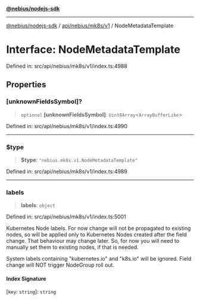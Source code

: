 [**@nebius/nodejs-sdk**](../../../../../README.md)

---

[@nebius/nodejs-sdk](../../../../../README.md) / [api/nebius/mk8s/v1](../README.md) / NodeMetadataTemplate

# Interface: NodeMetadataTemplate

Defined in: src/api/nebius/mk8s/v1/index.ts:4988

## Properties

### \[unknownFieldsSymbol\]?

> `optional` **\[unknownFieldsSymbol\]**: `Uint8Array`\<`ArrayBufferLike`\>

Defined in: src/api/nebius/mk8s/v1/index.ts:4990

---

### $type

> **$type**: `"nebius.mk8s.v1.NodeMetadataTemplate"`

Defined in: src/api/nebius/mk8s/v1/index.ts:4989

---

### labels

> **labels**: `object`

Defined in: src/api/nebius/mk8s/v1/index.ts:5001

Kubernetes Node labels.
For now change will not be propagated to existing nodes, so will be applied only to Kubernetes Nodes created after the field change.
That behaviour may change later.
So, for now you will need to manually set them to existing nodes, if that is needed.

System labels containing "kubernetes.io" and "k8s.io" will be ignored.
Field change will NOT trigger NodeGroup roll out.

#### Index Signature

\[`key`: `string`\]: `string`
